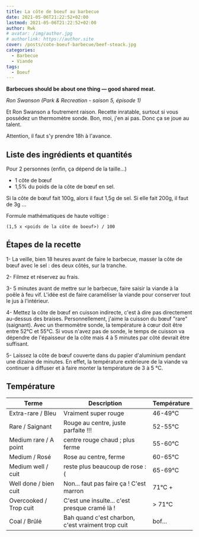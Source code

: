 ```yaml
---
title: La côte de boeuf au barbecue
date: 2021-05-06T21:22:52+02:00
lastmod: 2021-05-06T21:22:52+02:00
author: Rwk
# avatar: /img/author.jpg
# authorlink: https://author.site
cover: /posts/cote-boeuf-barbecue/beef-steack.jpg
categories:
  - Barbecue
  - Viande
tags:
  - Boeuf
---
```


**Barbecues should be about one thing — good shared meat.**

_Ron Swanson (Park & Recreation - saison 5, épisode 1)_

Et Ron Swanson a foutrement raison. Recette inratable, surtout si vous possédez un thermomètre sonde. Bon, moi, j'en ai pas. Donc ça se joue au talent.

Attention, il faut s'y prendre 18h à l'avance.

<!--more-->

## Liste des ingrédients et quantités

Pour 2 personnes (enfin, ça dépend de la taille...)

- 1 côte de bœuf
- 1,5% du poids de la côte de bœuf en sel.

Si la côte de bœuf fait 100g, alors il faut 1,5g de sel. Si elle fait 200g, il faut de 3g ... 

Formule mathématiques de haute voltige :
```
(1,5 x <poids de la côte de boeuf>) / 100
```

## Étapes de la recette

1- La veille, bien 18 heures avant de faire le barbecue, masser la côte de bœuf avec le sel : des deux côtés, sur la tranche.

2- Filmez et réservez au frais.

3- 5 minutes avant de mettre sur le barbecue, faire saisir la viande à la poêle à feu vif. L'idée est de faire caraméliser la viande pour conserver tout le jus à l'intérieur.

4- Mettez la côte de bœuf en cuisson indirecte, c'est à dire pas directement au-dessus des braises. Personnellement, j'aime la cuisson du bœuf "rare" (saignant). Avec un thermomètre sonde, la température à cœur doit être entre 52°C et 55°C. Si vous n'avez pas de sonde, le temps de cuisson va dépendre de l'épaisseur de la côte mais 4 à 5 minutes par côté devrait être suffisant.

5- Laissez la côte de bœuf couverte dans du papier d'aluminium pendant une dizaine de minutes. En effet, la température extérieure de la viande va continuer à diffuser et à faire monter la température de 3 à 5 °C.

## Température

| Terme                  | Description                                       | Température |
|------------------------|---------------------------------------------------|-------------|
| Extra-rare / Bleu      | Vraiment super rouge                              | 46-49°C     |
| Rare / Saignant        | Rouge au centre, juste parfaite !!!               | 52-55°C     |
| Medium rare / A point  | centre rouge chaud ; plus ferme                   | 55-60°C     |
| Medium / Rosé          | Rose au centre, ferme                             | 60-65°C     |
| Medium well / cuit     | reste plus beaucoup de rose :(                    | 65-69°C     |
| Well done / bien cuit  | Non... faut pas faire ça ! C'est marron           | 71°C +      |
| Overcooked / Trop cuit | C'est une insulte... c'est presque cramé là !     | > 71°C      |
| Coal / Brûlé           | Bah quand c'est charbon, c'est vraiment trop cuit | bof...      |